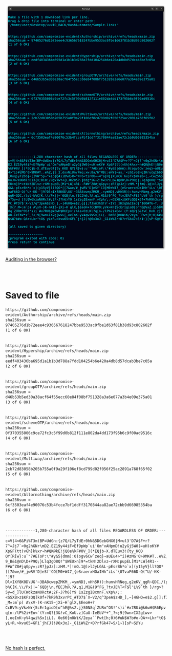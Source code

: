 <!---
Detect if file hosts changed something. Downloads from links in a file, saves
sha256sum of individual and 1 big hash of all, regardless of link order.
-->



<p align="center">
  <img src="https://raw.githubusercontent.com/compromise-evident/HashAutomate/main/Other/Terminal_6dc031728f353dc013b64f375f0dc865f29854b65b56084debfe3e7bd49bebd2.png">
</p>

[Auditing in the browser?](https://coliru.stacked-crooked.com/a/79431c0ea48f9e4c)

<br>
<br>

# Saved to file

```text
https://github.com/compromise-evident/Authorship/archive/refs/heads/main.zip
sha256sum = 97405276d1b72eee4c936567618247bbe9533ac0fbe1d63f81b38d93c802602f
(1 of 6 OK)


https://github.com/compromise-evident/Hypership/archive/refs/heads/main.zip
sha256sum = eedf403436ba695d1a1b1b3d788a7fdd104254b6e420a4db8d57dcab3be7c05a
(2 of 6 OK)


https://github.com/compromise-evident/groupOTP/archive/refs/heads/main.zip
sha256sum = d46b53b5ed30a38acf64f55ecc60e84f08bf751328a3a6e077a3b4e09e375a01
(3 of 6 OK)


https://github.com/compromise-evident/schemeOTP/archive/refs/heads/main.zip
sha256sum = 0f370355006c9ce72fc3c5f99d0b812f111e802da4dd173f95b6c9f00ad9516c
(4 of 6 OK)


https://github.com/compromise-evident/Multiway/archive/refs/heads/main.zip
sha256sum = 2cb72d83058b205b755a0f9a29f106ef8cd799d02f056f25ac2891a768f65f02
(5 of 6 OK)


https://github.com/compromise-evident/Allornothing/archive/refs/heads/main.zip
sha256sum = 6cf3503eaf4e90076c53b4fcce7bf1ddff3170844aa82ae72cbb9d66985354ba
(6 of 6 OK)



-------------1,280-character hash of all files REGARDLESS OF ORDER:-------------
c=V|4<6&Pi%T3m(BP=UdGn:{z7Q/L7yTdEr0hN&5DGebGHX0|M>ul3'D7A$F+r?7^=Jj7`<0g2hGNr\mD2.EZ19y44iF<Ef9pWp`ui'Om"vAHpmD!u2yGj5W0(=uH)oKY# Xp&F(tt(vGh}k%xr~h#QK@kE!jQ0e%kF#0V_](*EQjb-X.dTEuv3!{ty_K0D QY[R[w}:u`"7#E(oP:\"#y&5|dmm):0(ogv6Cw`zeq}~aUEu4>"i)#zMG'0>9MK#T..e%Z,jS_2,dsxNiUn/Pmq:xw:8a/6^MBc:eHY|~as,`<zG1voEHgIKru{gIb6D[Ouq)yFZ6bj<[IVW"5p~"+io{Q4))B%d}R=^Nr6<tin8U+~4"a]H]}XLmC6`6x)Tx$m%sB<(,~CwZShSUuJo7eODdl:0I3{x;Bi8:/ugV7wY<{LJmZ05P.jBzg*iG+Z:bw3?9_B&1@nD\D+P9Q;}Llq3gO8Q!^$WEU>n]9*=tkN!2Dlvz~rXM:pupEL[M1*LW]4R1--F#W^Z8#jqGpy=;zR?}pJz]:zHM.*]!mQ.1@)>lJyLG&L-pEsrBh*o`x](y15yV}ll?QO*[[7&we/#_jwRV'D]eSf'CO[M0+W47_{eSraerxHOaIHh^iLs`\0TvaF66D-Q(^U/-KK-']9?Dl<IXf8K0D\UG'~3BA8cwepZMKM_.=ymND},vHh5R)):hunvHRNeg,g2eKV_qgR~QDC,/(pl-b%C[K.\\/Px||=`6QBj\n.fECJh@,?A,q1,M1&(9^FG_?tvJE%T<F$l'L%9`th }/rg>?5y=d_]lU(WdkzaN0Rct#;2F-J?h6)Y9 1sZzgIBxmnF.vXp%/;:<GSXB>z$KFzQQ]k0f+7kR9h3xvrPC_#TD7$`X~V2/q^3peA$zHD_],~]4GHQ=e$2.g]];fJym3hQ!V`<IY5_zHzq$&IEeJ}'I6O#fG~T,_U'X{?_M=:m`p) A\xV-)K-nK15~jXi~H`glX,$EeoH+?CcBV9:yVk>Nr{ScEr1gioD[o^hE@%sZ.j}S0N8q`ZURm^OS!"s)i`#x7RUi@k6wH$R6Epv'(%le<OzLKl?q[n-/lP%2i+Eo<`(Y:mQ?{3&!vC_KoU.z]CaU-IeEbV*+^_?<;9[9wn>IX2g[wv>[,oeInK~yV4qwi%Sx]iL(. 0e66{m0WiK/2eya``Pwt[h;0)6#uN$W?b#o-QA+<Lkr"tO$ yL+R.>kvu65=GFi`jh{J(!@6x3oJ-_G1iW%Zr+D?rfGk47=S/1~}[sP~S@Yu

```

<br>
<br>

[No hash is perfect.](https://github.com/compromise-evident/WhatNot/blob/main/Hash%20collision%20calculator.pdf)
